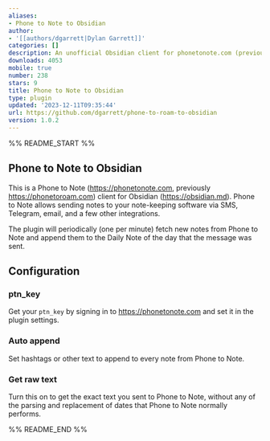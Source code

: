 ```yaml
---
aliases:
- Phone to Note to Obsidian
author:
- '[[authors/dgarrett|Dylan Garrett]]'
categories: []
description: An unofficial Obsidian client for phonetonote.com (previously phonetoroam.com)
downloads: 4053
mobile: true
number: 238
stars: 9
title: Phone to Note to Obsidian
type: plugin
updated: '2023-12-11T09:35:44'
url: https://github.com/dgarrett/phone-to-roam-to-obsidian
version: 1.0.2
---
```


%% README_START %%

## Phone to Note to Obsidian

This is a Phone to Note (https://phonetonote.com, previously
https://phonetoroam.com) client for Obsidian (https://obsidian.md). Phone to
Note allows sending notes to your note-keeping software via SMS, Telegram,
email, and a few other integrations.

The plugin will periodically (one per minute) fetch new notes from Phone to Note
and append them to the Daily Note of the day that the message was sent.

## Configuration

### ptn_key

Get your `ptn_key` by signing in to https://phonetonote.com and set it in the
plugin settings.

### Auto append

Set hashtags or other text to append to every note from Phone to Note.

### Get raw text

Turn this on to get the exact text you sent to Phone to Note, without any of the
parsing and replacement of dates that Phone to Note normally performs.

%% README_END %%